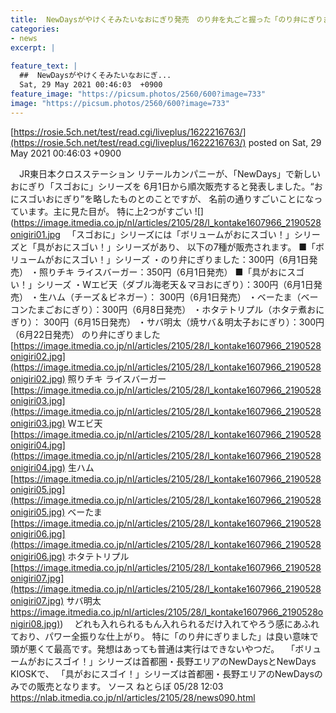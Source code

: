 ```yaml
---
title:  NewDaysがやけくそみたいなおにぎり発売　のり弁を丸ごと握った「のり弁にぎりました」など全7種  
categories:
- news
excerpt: |
  
feature_text: |
  ##  NewDaysがやけくそみたいなおにぎ...
  Sat, 29 May 2021 00:46:03  +0900
feature_image: "https://picsum.photos/2560/600?image=733"
image: "https://picsum.photos/2560/600?image=733"
---
```


[https://rosie.5ch.net/test/read.cgi/liveplus/1622216763/](https://rosie.5ch.net/test/read.cgi/liveplus/1622216763/)
posted on Sat, 29 May 2021 00:46:03  +0900

<!--more-->

　JR東日本クロスステーション リテールカンパニーが、「NewDays」で新しいおにぎり「スゴおに」シリーズを 6月1日から順次販売すると発表しました。“おにスゴいおにぎり”を略したものとのことですが、 名前の通りすごいことになっています。主に見た目が。 特に上2つがすごい ![](https://image.itmedia.co.jp/nl/articles/2105/28/l_kontake1607966_2190528onigiri01.jpg 　「スゴおに」シリーズには「ボリュームがおにスゴい！」シリーズと「具がおにスゴい！」シリーズがあり、 以下の7種が販売されます。 ■「ボリュームがおにスゴい！」シリーズ ・のり弁にぎりました：300円（6月1日発売） ・照りチキ ライスバーガー：350円（6月1日発売） ■「具がおにスゴい！」シリーズ ・Wエビ天（ダブル海老天＆マヨおにぎり）：300円（6月1日発売） ・生ハム（チーズ＆ビネガー）： 300円（6月1日発売） ・ベーたま（ベーコンたまごおにぎり）：300円（6月8日発売） ・ホタテトリプル（ホタテ煮おにぎり）： 300円（6月15日発売） ・サバ明太（焼サバ＆明太子おにぎり）：300円（6月22日発売） のり弁にぎりました [https://image.itmedia.co.jp/nl/articles/2105/28/l_kontake1607966_2190528onigiri02.jpg](https://image.itmedia.co.jp/nl/articles/2105/28/l_kontake1607966_2190528onigiri02.jpg) 照りチキ ライスバーガー [https://image.itmedia.co.jp/nl/articles/2105/28/l_kontake1607966_2190528onigiri03.jpg](https://image.itmedia.co.jp/nl/articles/2105/28/l_kontake1607966_2190528onigiri03.jpg) Wエビ天 [https://image.itmedia.co.jp/nl/articles/2105/28/l_kontake1607966_2190528onigiri04.jpg](https://image.itmedia.co.jp/nl/articles/2105/28/l_kontake1607966_2190528onigiri04.jpg) 生ハム [https://image.itmedia.co.jp/nl/articles/2105/28/l_kontake1607966_2190528onigiri05.jpg](https://image.itmedia.co.jp/nl/articles/2105/28/l_kontake1607966_2190528onigiri05.jpg) ベーたま [https://image.itmedia.co.jp/nl/articles/2105/28/l_kontake1607966_2190528onigiri06.jpg](https://image.itmedia.co.jp/nl/articles/2105/28/l_kontake1607966_2190528onigiri06.jpg) ホタテトリプル [https://image.itmedia.co.jp/nl/articles/2105/28/l_kontake1607966_2190528onigiri07.jpg](https://image.itmedia.co.jp/nl/articles/2105/28/l_kontake1607966_2190528onigiri07.jpg) サバ明太 [https://image.itmedia.co.jp/nl/articles/2105/28/l_kontake1607966_2190528onigiri08.jpg)](https://image.itmedia.co.jp/nl/articles/2105/28/l_kontake1607966_2190528onigiri08.jpg)) 　どれも入れられるもん入れられるだけ入れてやろう感にあふれており、パワー全振りな仕上がり。 特に「のり弁にぎりました」は良い意味で頭が悪くて最高です。発想はあっても普通は実行はできないやつだ。 　「ボリュームがおにスゴイ！」シリーズは首都圏・長野エリアのNewDaysとNewDays　KIOSKで、 「具がおにスゴイ！」シリーズは首都圏・長野エリアのNewDaysのみでの販売となります。 ソース ねとらぼ 05/28 12:03 https://nlab.itmedia.co.jp/nl/articles/2105/28/news090.html
